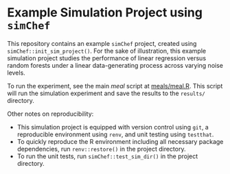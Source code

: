 # Example Simulation Project using `simChef`

This repository contains an example `simChef` project, created using `simChef::init_sim_project()`. For the sake of illustration, this example simulation project studies the performance of linear regression versus random forests under a linear data-generating process across varying noise levels.

To run the experiment, see the main *meal* script at [meals/meal.R](meals/meal.R). This script will run the simulation experiment and save the results to the `results/` directory.

Other notes on reproducibility:
- This simulation project is equipped with version control using `git`, a reproducible environment using `renv`, and unit testing using `testthat`.
- To quickly reproduce the R environment including all necessary package dependencies, run `renv::restore()` in the project directory.
- To run the unit tests, run `simChef::test_sim_dir()` in the project directory.
